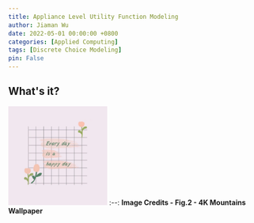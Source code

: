 ```yaml
---
title: Appliance Level Utility Function Modeling
author: Jiaman Wu
date: 2022-05-01 00:00:00 +0800
categories: [Applied Computing]
tags: [Discrete Choice Modeling]
pin: False
---
```


## What's it?
<img src="../assets/fig/1.jpg" alt="drawing" style="width:200px;"/>
:--:
<b>Image Credits - Fig.2 - 4K Mountains Wallpaper</b>
